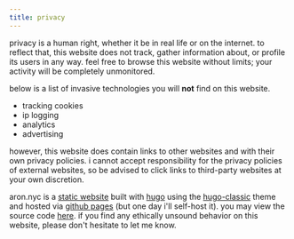 ```yaml
---
title: privacy
---
```


privacy is a human right, whether it be in real life or on the internet. to reflect that, this website does not track, gather information about, or profile its users in any way. feel free to browse this website without limits; your activity will be completely unmonitored. 

below is a list of invasive technologies you will **not** find on this website.
- tracking cookies
- ip logging
- analytics
- advertising

however, this website does contain links to other websites and with their own privacy policies. i cannot accept responsibility for the privacy policies of external websites, so be advised to click links to third-party websites at your own discretion. 

aron.nyc is a [static website](https://en.wikipedia.org/wiki/Static_web_page) built with [hugo](https://en.wikipedia.org/wiki/Hugo_(software)) using the [hugo-classic](https://github.com/goodroot/hugo-classic) theme and hosted via [github pages](pages.github.com) (but one day i'll self-host it). you may view the source code [here](https://github.com/thegithubrespectorhasloggedon/thegithubrespectorhasloggedon.github.io). if you find any ethically unsound behavior on this website, please don't hesitate to let me know.
